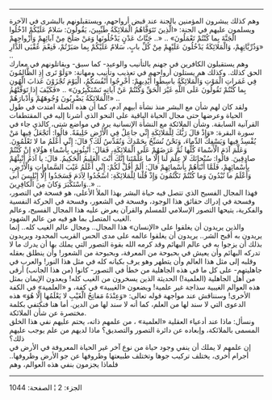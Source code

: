 ------------------------------------------------------------------------

وهم كذلك يبشرون المؤمنين بالجنة عند قبض أرواحهم، ويستقبلونهم بالبشرى في
الآخرة ويسلمون عليهم في الجنة: «الَّذِينَ تَتَوَفَّاهُمُ الْمَلائِكَةُ طَيِّبِينَ، يَقُولُونَ:
سَلامٌ عَلَيْكُمْ ادْخُلُوا الْجَنَّةَ بِما كُنْتُمْ تَعْمَلُونَ» .. «.. جَنَّاتُ عَدْنٍ يَدْخُلُونَها وَمَنْ
صَلَحَ مِنْ آبائِهِمْ وَأَزْواجِهِمْ وَذُرِّيَّاتِهِمْ، وَالْمَلائِكَةُ يَدْخُلُونَ عَلَيْهِمْ مِنْ كُلِّ بابٍ، سَلامٌ
عَلَيْكُمْ بِما صَبَرْتُمْ، فَنِعْمَ عُقْبَى الدَّارِ» ..  
وهم يستقبلون الكافرين في جهنم بالتأنيب والوعيد- كما سبق- ويقاتلونهم في
معارك الحق كذلك. وكذلك هم يستلون أرواحهم في تعذيب وتأنيب ومهانة: «وَلَوْ
تَرى إِذِ الظَّالِمُونَ فِي غَمَراتِ الْمَوْتِ وَالْمَلائِكَةُ باسِطُوا أَيْدِيهِمْ: أَخْرِجُوا أَنْفُسَكُمُ،
الْيَوْمَ تُجْزَوْنَ عَذابَ الْهُونِ بِما كُنْتُمْ تَقُولُونَ عَلَى اللَّهِ غَيْرَ الْحَقِّ وَكُنْتُمْ عَنْ آياتِهِ
تَسْتَكْبِرُونَ» .. «فَكَيْفَ إِذا تَوَفَّتْهُمُ الْمَلائِكَةُ يَضْرِبُونَ وُجُوهَهُمْ وَأَدْبارَهُمْ!» ..  
ولقد كان لهم شأن مع البشر منذ نشأة أبيهم آدم، كما أن هذه الصلة امتدت في
طول الحياة وعرضها حتى مجال الحياة الباقية على النحو الذي أشرنا إليه في
المقتطفات القرآنية السابقة. وشأن الملائكة مع النشأة الإنسانية يرد في
مواضع شتى، كالذي جاء في سورة البقرة: «وَإِذْ قالَ رَبُّكَ لِلْمَلائِكَةِ إِنِّي جاعِلٌ فِي
الْأَرْضِ خَلِيفَةً. قالُوا: أَتَجْعَلُ فِيها مَنْ يُفْسِدُ فِيها وَيَسْفِكُ الدِّماءَ، وَنَحْنُ نُسَبِّحُ
بِحَمْدِكَ وَنُقَدِّسُ لَكَ؟ قالَ: إِنِّي أَعْلَمُ ما لا تَعْلَمُونَ. وَعَلَّمَ آدَمَ الْأَسْماءَ كُلَّها ثُمَّ
عَرَضَهُمْ عَلَى الْمَلائِكَةِ، فَقالَ: أَنْبِئُونِي بِأَسْماءِ هؤُلاءِ إِنْ كُنْتُمْ صادِقِينَ. قالُوا:
سُبْحانَكَ لا عِلْمَ لَنا إِلَّا ما عَلَّمْتَنا إِنَّكَ أَنْتَ الْعَلِيمُ الْحَكِيمُ. قالَ: يا آدَمُ
أَنْبِئْهُمْ بِأَسْمائِهِمْ، فَلَمَّا أَنْبَأَهُمْ بِأَسْمائِهِمْ قالَ: أَلَمْ أَقُلْ لَكُمْ: إِنِّي أَعْلَمُ غَيْبَ
السَّماواتِ وَالْأَرْضِ، وَأَعْلَمُ ما تُبْدُونَ وَما كُنْتُمْ تَكْتُمُونَ وَإِذْ قُلْنا لِلْمَلائِكَةِ:
اسْجُدُوا لِآدَمَ فَسَجَدُوا إِلَّا إِبْلِيسَ أَبى وَاسْتَكْبَرَ وَكانَ مِنَ الْكافِرِينَ..» ..  
فهذا المجال الفسيح الذي تتصل فيه حياة البشر بهذا الملأ الأعلى، هو فسحة
في التصور، وفسحة في إدراك حقائق هذا الوجود، وفسحة في الشعور، وفسحة في
الحركة النفسية والفكرية، يتيحها التصور الإسلامي للمسلم والقرآن يعرض عليه
هذا المجال الفسيح، وعالم الغيب المتصل بما هو فيه من عالم الشهود.  
والذين يريدون أن يغلقوا على «الإنسان» هذا المجال.. ومجال عالم الغيب
كله.. إنما يريدون به أقبح الشر.. يريدون أن يغلقوا عالمه على مدى الحس
القريب المحدود ويريدون بذلك أن يزجوا به في عالم البهائم وقد كرمه الله
بقوة التصور التي يملك بها أن يدرك ما لا تدركه البهائم وأن يعيش في بحبوحة
من المعرفة، وبحبوحة من الشعور! وأن ينطلق بعقله وقلبه إلى مثل هذا العالم
وأن يتطهر وهو يرف بكيانه كله في مثل هذا النور! والعرب في جاهليتهم- على
كل ما في هذه الجاهلية من خطأ في التصور- كانوا (من هذا الجانب) أرقى من
أهل الجاهلية (العلمية!) الحديثة الذين يسخرون من الغيب كله! ويعدون
الإيمان بمثل هذه العوالم الغيبية سذاجة غير علمية! ويضعون «الغيبية» في
كفة، و «العلمية» في الكفة الأخرى! وسنناقش عند مواجهة قوله تعالى: «وَعِنْدَهُ
مَفاتِحُ الْغَيْبِ لا يَعْلَمُها إِلَّا هُوَ» هذه الدعوى التي لا سند لها من العلم، كما
أنه لا سند لها من الدين. أما هنا فنكتفي بكلمة مختصرة عن شأن الملائكة.  
ونسأل: ماذا عند أدعياء العقلية «العلمية» ، من علمهم ذاته، يحتم عليهم نفي
هذا الخلق المسمى بالملائكة، وإبعاده عن دائرة التصور والتصديق؟ ماذا لديهم
من علم يوجب عليهم ذلك؟  
إن علمهم لا يملك أن ينفي وجود حياة من نوع آخر غير الحياة المعروفة في
الأرض في أجرام أخرى، يختلف تركيب جوها وتختلف طبيعتها وظروفها عن جو الأرض
وظروفها.. فلماذا يجزمون بنفي هذه العوالم، وهم

------------------------------------------------------------------------

الجزء: 2 ¦ الصفحة: 1044
